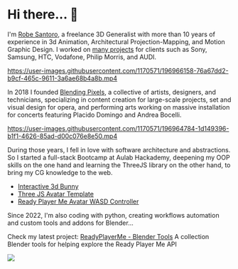 # Hi there... 👋

I'm [Robe Santoro](https://linktr.ee/robesantoro), a freelance 3D Generalist with more than 10 years of experience in 3d Animation, Architectural Projection-Mapping, and Motion Graphic Design. I worked on [many projects](https://vimeo.com/robesantoro/videos) for clients such as Sony, Samsung, HTC, Vodafone, Philip Morris, and AUDI.

https://user-images.githubusercontent.com/1170571/196966158-76a67dd2-b9cf-465c-9611-3a6ae68b4a8b.mp4

In 2018 I founded [Blending Pixels](https://www.blendingpixels.com/), a collective of artists, designers, and technicians, specializing in content creation for large-scale projects, set and visual design for opera, and performing arts working on massive installation for concerts featuring Placido Domingo and Andrea Bocelli.

https://user-images.githubusercontent.com/1170571/196964784-1d149396-b1f1-4626-85ad-d00c076e8e50.mp4

During those years, I fell in love with software architecture and abstractions. So I started a full-stack Bootcamp at Aulab Hackademy, deepening my OOP skills on the one hand and learning the ThreeJS library on the other hand, to bring my CG knowledge to the web.

- [Interactive 3d Bunny](https://interactive-3d-bunny.vercel.app/)
- [Three JS Avatar Template](https://vite-three-js-avatar-template.vercel.app/)
- [Ready Player Me Avatar WASD Controller](https://three-js-avatar-controller.vercel.app/)

Since 2022, I'm also coding with python, creating workflows automation and custom tools and addons for Blender...

Check my latest project:
[ReadyPlayerMe - Blender Tools](https://github.com/RobeSantoro/ReadyPlayerMe-Blender-Tools)
A collection Blender tools for helping explore the Ready Player Me API

![](https://komarev.com/ghpvc/?username=RobeSantoro&label=PROFILE+VIEWS&color=21525D)
